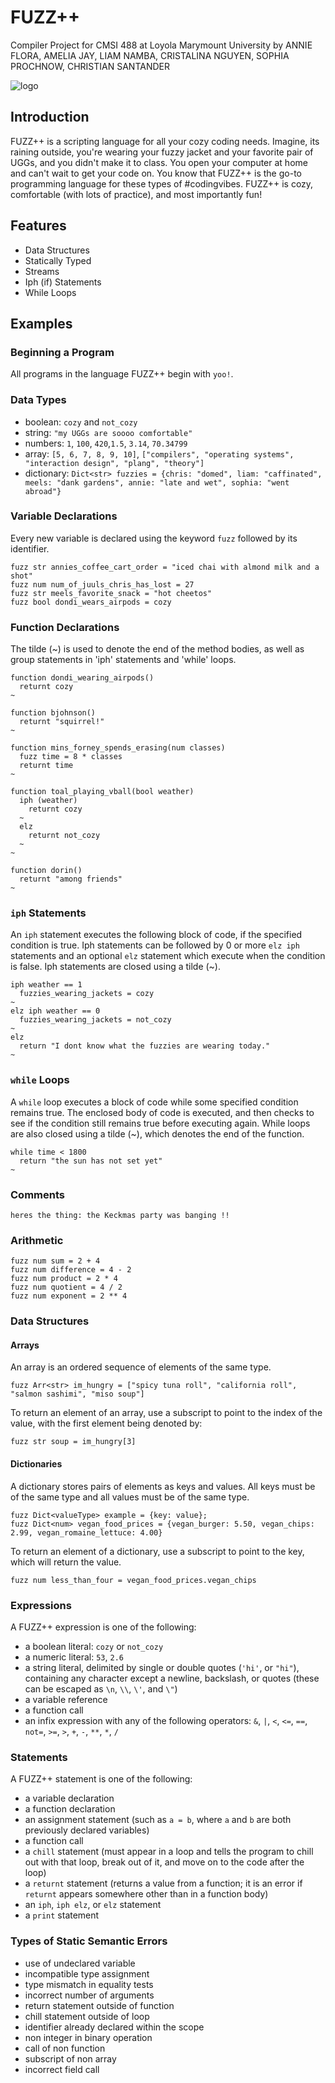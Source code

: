 # FUZZ++
Compiler Project for CMSI 488 at Loyola Marymount University by
ANNIE FLORA, AMELIA JAY, LIAM NAMBA, CRISTALINA NGUYEN, SOPHIA PROCHNOW, CHRISTIAN SANTANDER

![logo](https://user-images.githubusercontent.com/31746937/52384776-be8b2700-2a33-11e9-91c9-be75d5445533.jpeg)

## Introduction
FUZZ++ is a scripting language for all your cozy coding needs. Imagine, its raining outside, you're wearing your fuzzy jacket and your favorite pair of UGGs, and you didn't make it to class. You open your computer at home and can't wait to get your code on. You know that FUZZ++ is the go-to programming language for these types of #codingvibes. FUZZ++ is cozy, comfortable (with lots of practice), and most importantly fun!

## Features
- Data Structures
- Statically Typed
- Streams
- Iph (if) Statements
- While Loops

## Examples

### Beginning a Program
All programs in the language FUZZ++ begin with `yoo!`. 

### Data Types
- boolean: `cozy` and `not_cozy`
- string: `"my UGGs are soooo comfortable"`
- numbers: `1`, `100`, `420`,`1.5`, `3.14`, `70.34799`
- array: `[5, 6, 7, 8, 9, 10]`, `["compilers", "operating systems", "interaction design", "plang", "theory"]`
- dictionary: `Dict<str> fuzzies = {chris: "domed", liam: "caffinated", meels: "dank gardens", annie: "late and wet", sophia: "went abroad"}`

### Variable Declarations
Every new variable is declared using the keyword `fuzz` followed by its identifier.
```
fuzz str annies_coffee_cart_order = "iced chai with almond milk and a shot"
fuzz num num_of_juuls_chris_has_lost = 27
fuzz str meels_favorite_snack = "hot cheetos"
fuzz bool dondi_wears_airpods = cozy
```

### Function Declarations

The tilde (~) is used to denote the end of the method bodies, as well as group statements in 'iph' statements and 'while' loops.

```
function dondi_wearing_airpods()
  returnt cozy
~

function bjohnson()
  returnt "squirrel!"
~

function mins_forney_spends_erasing(num classes)
  fuzz time = 8 * classes
  returnt time
~  

function toal_playing_vball(bool weather)
  iph (weather)
    returnt cozy
  ~    
  elz 
    returnt not_cozy
  ~
~

function dorin()
  returnt "among friends"
~
```

### `iph` Statements
An `iph` statement executes the following block of code, if the specified condition is true. Iph statements can be followed by 0 or more `elz iph` statements and an optional `elz` statement which execute when the condition is false. Iph statements are closed using a tilde (~).

```
iph weather == 1
  fuzzies_wearing_jackets = cozy
~ 
elz iph weather == 0
  fuzzies_wearing_jackets = not_cozy
~
elz
  return "I dont know what the fuzzies are wearing today."
~

```

### `while` Loops
A `while` loop executes a block of code while some specified condition remains true. The enclosed body of code is executed, and then checks to see if the condition still remains true before executing again. While loops are also closed using a tilde (~), which denotes the end of the function. 

```
while time < 1800
  return "the sun has not set yet"
~  
```

### Comments
```
heres the thing: the Keckmas party was banging !!

```

### Arithmetic
```
fuzz num sum = 2 + 4
fuzz num difference = 4 - 2
fuzz num product = 2 * 4
fuzz num quotient = 4 / 2
fuzz num exponent = 2 ** 4
```

### Data Structures
#### Arrays
An array is an ordered sequence of elements of the same type.
```
fuzz Arr<str> im_hungry = ["spicy tuna roll", "california roll", "salmon sashimi", "miso soup"]
```
To return an element of an array, use a subscript to point to the index of the value, with the first element being denoted by:
```
fuzz str soup = im_hungry[3]
```

#### Dictionaries
A dictionary stores pairs of elements as keys and values. All keys must be of the same type and all values must be of the same type.

```
fuzz Dict<valueType> example = {key: value};
fuzz Dict<num> vegan_food_prices = {vegan_burger: 5.50, vegan_chips: 2.99, vegan_romaine_lettuce: 4.00}
```

To return an element of a dictionary, use a subscript to point to the key, which will return the value.

```
fuzz num less_than_four = vegan_food_prices.vegan_chips
```
  

### Expressions
A FUZZ++ expression is one of the following:
- a boolean literal: `cozy` or `not_cozy`
- a numeric literal: `53`, `2.6`
- a string literal, delimited by single or double quotes (`'hi'`, or `"hi"`), containing any character except a newline, backslash, or quotes (these can be escaped as `\n`, `\\`, `\'`, and `\"`)
- a variable reference
- a function call
- an infix expression with any of the following operators: `&`, `|`, `<`, `<=`, `==`, `not=`, `>=`, `>`, `+`, `-`, `**`, `*`, `/`

### Statements
A FUZZ++ statement is one of the following:
- a variable declaration
- a function declaration
- an assignment statement (such as `a = b`, where `a` and `b` are both previously declared variables)
- a function call
- a `chill` statement (must appear in a loop and tells the program to chill out with that loop, break out of it, and move on to the code after the loop)
- a `returnt` statement (returns a value from a function; it is an error if `returnt` appears somewhere other than in a function body)
- an `iph`, `iph elz`, or `elz` statement
- a `print` statement


### Types of Static Semantic Errors
- use of undeclared variable
- incompatible type assignment
- type mismatch in equality tests
- incorrect number of arguments
- return statement outside of function
- chill statement outside of loop
- identifier already declared within the scope
- non integer in binary operation
- call of non function
- subscript of non array
- incorrect field call
